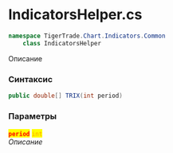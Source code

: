
# IndicatorsHelper.cs
```csharp
namespace TigerTrade.Chart.Indicators.Common  
    class IndicatorsHelper
```

Описание

### Синтаксис
```csharp
public double[] TRIX(int period)
```

### Параметры  
<mark style="color:red;">**`period`**</mark> <mark style="color:orange;">`int`</mark>  
 *Описание*  
  

                    
                    